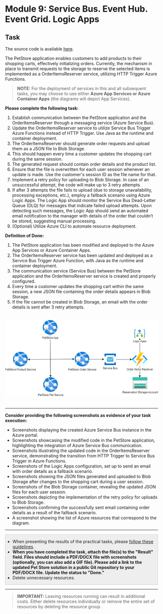 # Module 9: Service Bus. Event Hub. Event Grid. Logic Apps

## Task

The source code is available [here](../../../petstore).

The PetStore application enables customers to add products to their shopping carts, effectively initializing orders. Currently, the mechanism in place to transmit requests to the storage to reserve the selected items is implemented as a OrderItemsReserver service, utilizing HTTP Trigger Azure Functions.

> **NOTE:** For the deployment of services in this and all subsequent tasks, you may choose to use either **Azure App Services or Azure Container Apps** (the diagrams will depict App Services).

**Please complete the following task:**

1. Establish communication between the PetStore application and the OrderItemsReserver through a messaging service (Azure Service Bus).
2. Update the OrderItemsReserver service to utilize Service Bus Trigger Azure Functions instead of HTTP Trigger. Use Java as the runtime and container deployment.
3. The OrderItemsReserver should generate order requests and upload them as a JSON file to Blob Storage.
4. This should happen every time a customer updates the shopping cart during the same session.
5. The generated request should contain order details and the product list.
6. Ensure that the file is overwritten for each user session whenever an update is made. Use the customer's session ID as the file name for that.
7. Implement a retry policy for uploading to Blob Storage. In case of an unsuccessful attempt, the code will make up to 3 retry attempts.
8. If after 3 attempts the file fails to upload (due to storage unavailability, processing exceptions, etc.), employ a fallback scenario using Azure Logic Apps. The Logic App should monitor the Service Bus Dead-Letter Queue (DLQ) for messages that indicate failed upload attempts. Upon detecting such messages, the Logic App should send an automated email notification to the manager with details of the order that couldn’t be stored, suggesting manual processing.
9. (Optional) Utilize Azure CLI to automate resource deployment.

**Definition of Done:**

1. The PetStore application has been modified and deployed to the Azure App Services or Azure Container Apps.
2. The OrderItemsReserver service has been updated and deployed as a Service Bus Trigger Azure Function, with Java as the runtime and container deployment.
3. The communication service (Service Bus) between the PetStore application and the OrderItemsReserver service is created and properly configured.
4. Every time a customer updates the shopping cart within the same session, a new JSON file containing the order details appears in Blob Storage.
5. If the file cannot be created in Blob Storage, an email with the order details is sent after 3 retry attempts.

<img src="images/scheme.png" width="650" style="margin: 20px 0; display: inline-block;"/>

<hr>

**Consider providing the following screenshots as evidence of your task execution:**

- Screenshots displaying the created Azure Service Bus instance in the Azure portal.
- Screenshots showcasing the modified code in the PetStore application, highlighting the integration of Azure Service Bus communication.
- Screenshots illustrating the updated code in the OrderItemsReserver service, demonstrating the transition from HTTP Trigger to Service Bus Trigger in Azure Functions.
- Screenshots of the Logic Apps configuration, set up to send an email with order details as a fallback scenario.
- Screenshots showing the JSON files generated and uploaded to Blob Storage after changes to the shopping cart during a user session.
- Screenshots of the Blob Storage container, revealing the updated JSON files for each user session.
- Screenshots depicting the implementation of the retry policy for uploads to Blob Storage.
- Screenshots confirming the successfully sent email containing order details as a result of the fallback scenario.
- A screenshot showing the list of Azure resources that correspond to the diagram.

<hr>

<div style="border: 1px solid #ccc; background-color: #eee;">
  <ul>
    <li>When presenting the results of the practical tasks, please <a href="../common/presenting-results/presenting-results.md">follow these guidelines</a>.</li>
    <li><strong>When you have completed the task, attach the file(s) to the "Result" field. Files should include a PDF/DOCX file with screenshots (optionally, you can also add a GIF file). Please add a link to the updated Pet Store solution in a public Git repository to your PDF/DOCX file. Update the status to "Done."</strong></li>
    <li>Delete unnecessary resources.</li>
  </ul>
</div>
<hr>

>**IMPORTANT:** Leaving resources running can result in additional costs. Either delete resources individually or remove the entire set of resources by deleting the resource group.
